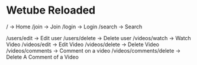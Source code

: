 # Wetube Reloaded

/ -> Home
/join -> Join
/login -> Login
/search -> Search

/users/edit -> Edit user
/users/delete -> Delete user
/videos/watch -> Watch Video
/videos/edit -> Edit Video
/videos/delete -> Delete Video
/videos/comments -> Comment on a video
/videos/comments/delete -> Delete A Comment of a Video
